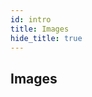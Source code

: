 ```yaml
---
id: intro
title: Images
hide_title: true
---
```



<div class="centered-container">
<div class="workshop-container">
    <div class="workshop-section">
        <h2 class="section-title">Images</h2>
    </div>
</div>
</div>